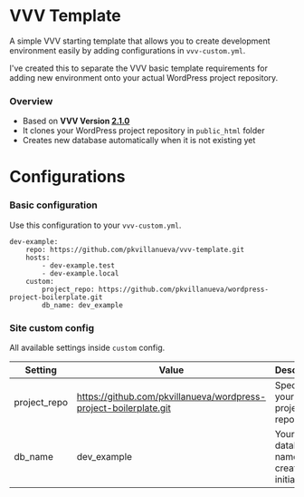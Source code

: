 # VVV Template

A simple VVV starting template that allows you to create development environment easily by adding configurations in ```vvv-custom.yml```.

I've created this to separate the VVV basic template requirements for adding new environment onto your actual WordPress project repository.

### Overview

* Based on **VVV Version [2.1.0](https://github.com/Varying-Vagrant-Vagrants/VVV/releases/tag/2.1.0)**
* It clones your WordPress project repository in ```public_html``` folder
* Creates new database automatically when it is not existing yet

# Configurations

### Basic configuration

Use this configuration to your ```vvv-custom.yml```.

```
dev-example:
	repo: https://github.com/pkvillanueva/vvv-template.git
	hosts:
    	- dev-example.test
    	- dev-example.local
    custom:
	    project_repo: https://github.com/pkvillanueva/wordpress-project-boilerplate.git
		db_name: dev_example
```

### Site custom config

All available settings inside ```custom``` config.

| Setting      | Value                                                             | Description                                 |
| ------------ | ----------------------------------------------------------------- | ------------------------------------------- |
| project_repo | https://github.com/pkvillanueva/wordpress-project-boilerplate.git | Specify your WP project repository.         |
| db_name      | dev_example                                                       | Your database name to create on initialize. |
